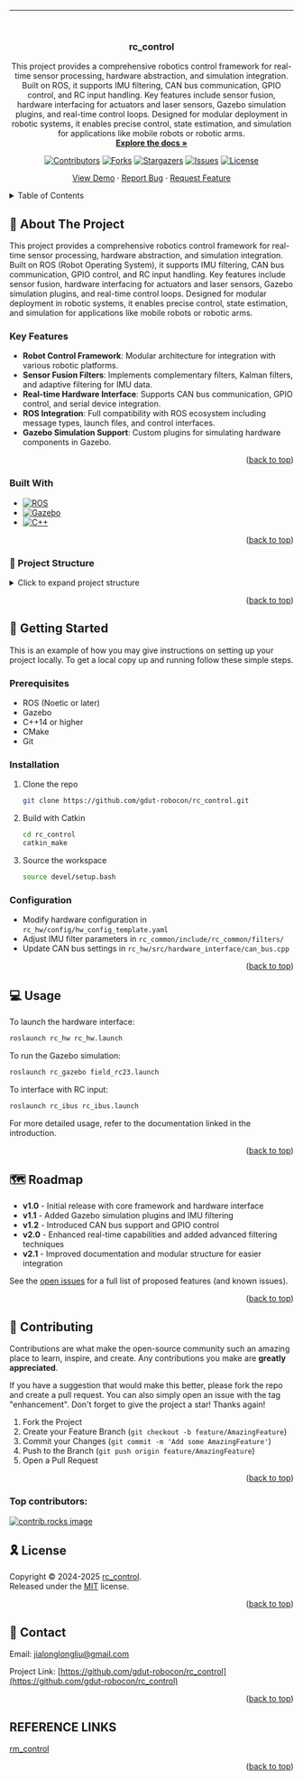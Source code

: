 <a id="readme-top"></a>

<!-- LANGUAGE SWITCH -->

---

<!-- PROJECT LOGO -->

<br />
<div align="center">

<h3 align="center">rc_control</h3>

<p align="center">
    This project provides a comprehensive robotics control framework for real-time sensor processing, hardware abstraction, and simulation integration. Built on ROS, it supports IMU filtering, CAN bus communication, GPIO control, and RC input handling. Key features include sensor fusion, hardware interfacing for actuators and laser sensors, Gazebo simulation plugins, and real-time control loops. Designed for modular deployment in robotic systems, it enables precise control, state estimation, and simulation for applications like mobile robots or robotic arms.
    <br />
    <a href="https://github.com/gdut-robocon/rc_control"><strong>Explore the docs »</strong></a>
    <br />
  </p>

<!-- PROJECT SHIELDS -->

[![Contributors][contributors-shield]][contributors-url]
[![Forks][forks-shield]][forks-url]
[![Stargazers][stars-shield]][stars-url]
[![Issues][issues-shield]][issues-url]
[![License][license-shield]][license-url]

<p align="center">
    <a href="https://github.com/gdut-robocon/rc_control">View Demo</a>
    ·
    <a href="https://github.com/gdut-robocon/rc_control/issues/new?labels=bug&template=bug-report---.md">Report Bug</a>
    ·
    <a href="https://github.com/gdut-robocon/rc_control/issues/new?labels=enhancement&template=feature-request---.md">Request Feature</a>
  </p>
</div>

<!-- TABLE OF CONTENTS -->

<details>
  <summary>Table of Contents</summary>
  <ol>
    <li>
      <a href="#about-the-project">About The Project</a>
      <ul>
        <li><a href="#built-with">Built With</a></li>
      </ul>
    </li>
    <li>
      <a href="#getting-started">Getting Started</a>
      <ul>
        <li><a href="#prerequisites">Prerequisites</a></li>
        <li><a href="#installation">Installation</a></li>
      </ul>
    </li>
    <li><a href="#usage">Usage</a></li>
    <li><a href="#roadmap">Roadmap</a></li>
    <li><a href="#contributing">Contributing</a></li>
    <li><a href="#license">License</a></li>
    <li><a href="#contact">Contact</a></li>
    <li><a href="#acknowledgments">Acknowledgments</a></li>
  </ol>
</details>

<!-- ABOUT THE PROJECT -->

## 📖 About The Project

This project provides a comprehensive robotics control framework for real-time sensor processing, hardware abstraction, and simulation integration. Built on ROS (Robot Operating System), it supports IMU filtering, CAN bus communication, GPIO control, and RC input handling. Key features include sensor fusion, hardware interfacing for actuators and laser sensors, Gazebo simulation plugins, and real-time control loops. Designed for modular deployment in robotic systems, it enables precise control, state estimation, and simulation for applications like mobile robots or robotic arms.

### Key Features

- **Robot Control Framework**: Modular architecture for integration with various robotic platforms.
- **Sensor Fusion Filters**: Implements complementary filters, Kalman filters, and adaptive filtering for IMU data.
- **Real-time Hardware Interface**: Supports CAN bus communication, GPIO control, and serial device integration.
- **ROS Integration**: Full compatibility with ROS ecosystem including message types, launch files, and control interfaces.
- **Gazebo Simulation Support**: Custom plugins for simulating hardware components in Gazebo.

<p align="right">(<a href="#readme-top">back to top</a>)</p>

### Built With

* [![ROS][ROS-shield]][ROS-url]
* [![Gazebo][Gazebo-shield]][Gazebo-url]
* [![C++][C++-shield]][C++-url]

<p align="right">(<a href="#readme-top">back to top</a>)</p>

### 📁 Project Structure

<details>
<summary>Click to expand project structure</summary>

```
rc_control/
├── .clang-format
├── .clang-tidy
├── .pre-commit-config.yaml
├── rc_common/
├── rc_gazebo/
├── rc_hw/
├── rc_ibus/
├── rc_msgs/
```

</details>

<p align="right">(<a href="#readme-top">back to top</a>)</p>

<!-- GETTING STARTED -->

## 🚀 Getting Started

This is an example of how you may give instructions on setting up your project locally. To get a local copy up and running follow these simple steps.

### Prerequisites

- ROS (Noetic or later)
- Gazebo
- C++14 or higher
- CMake
- Git

### Installation

1. Clone the repo
   
   ```sh
   git clone https://github.com/gdut-robocon/rc_control.git
   ```

2. Build with Catkin
   
   ```sh
   cd rc_control
   catkin_make
   ```

3. Source the workspace
   
   ```sh
   source devel/setup.bash
   ```

### Configuration

- Modify hardware configuration in `rc_hw/config/hw_config_template.yaml`
- Adjust IMU filter parameters in `rc_common/include/rc_common/filters/`
- Update CAN bus settings in `rc_hw/src/hardware_interface/can_bus.cpp`

<p align="right">(<a href="#readme-top">back to top</a>)</p>

<!-- USAGE EXAMPLES -->

## 💻 Usage

To launch the hardware interface:

```sh
roslaunch rc_hw rc_hw.launch
```

To run the Gazebo simulation:

```sh
roslaunch rc_gazebo field_rc23.launch
```

To interface with RC input:

```sh
roslaunch rc_ibus rc_ibus.launch
```

For more detailed usage, refer to the documentation linked in the introduction.

<p align="right">(<a href="#readme-top">back to top</a>)</p>

<!-- ROADMAP -->

## 🗺️ Roadmap

- **v1.0** - Initial release with core framework and hardware interface
- **v1.1** - Added Gazebo simulation plugins and IMU filtering
- **v1.2** - Introduced CAN bus support and GPIO control
- **v2.0** - Enhanced real-time capabilities and added advanced filtering techniques
- **v2.1** - Improved documentation and modular structure for easier integration

See the [open issues](https://github.com/gdut-robocon/rc_control/issues) for a full list of proposed features (and known issues).

<p align="right">(<a href="#readme-top">back to top</a>)</p>

<!-- CONTRIBUTING -->

## 🤝 Contributing

Contributions are what make the open-source community such an amazing place to learn, inspire, and create. Any contributions you make are **greatly appreciated**.

If you have a suggestion that would make this better, please fork the repo and create a pull request. You can also simply open an issue with the tag "enhancement".
Don't forget to give the project a star! Thanks again!

1. Fork the Project
2. Create your Feature Branch (`git checkout -b feature/AmazingFeature`)
3. Commit your Changes (`git commit -m 'Add some AmazingFeature'`)
4. Push to the Branch (`git push origin feature/AmazingFeature`)
5. Open a Pull Request

<p align="right">(<a href="#readme-top">back to top</a>)</p>

### Top contributors:

<a href="https://github.com/gdut-robocon/rc_control/graphs/contributors">
  <img src="https://contrib.rocks/image?repo=gdut-robocon/rc_control" alt="contrib.rocks image" />
</a>

<!-- LICENSE -->

## 🎗 License

Copyright © 2024-2025 [rc_control][rc_control]. <br />
Released under the [MIT][license-url] license.

<p align="right">(<a href="#readme-top">back to top</a>)</p>

<!-- CONTACT -->

## 📧 Contact

Email: jialonglongliu@gmail.com

Project Link: [https://github.com/gdut-robocon/rc_control](https://github.com/gdut-robocon/rc_control)

<p align="right">(<a href="#readme-top">back to top</a>)</p>

## REFERENCE LINKS 

[rc_control]: https://github.com/gdut-robocon/rc_control
[rm_control](https://github.com/rm-controls/rm_control)
<!-- MARKDOWN LINKS & IMAGES -->

[contributors-shield]: https://img.shields.io/github/contributors/gdut-robocon/rc_control.svg?style=flat-round
[contributors-url]: https://github.com/gdut-robocon/rc_control/graphs/contributors
[forks-shield]: https://img.shields.io/github/forks/gdut-robocon/rc_control.svg?style=flat-round
[forks-url]: https://github.com/gdut-robocon/rc_control/network/members
[stars-shield]: https://img.shields.io/github/stars/gdut-robocon/rc_control.svg?style=flat-round
[stars-url]: https://github.com/gdut-robocon/rc_control/stargazers
[issues-shield]: https://img.shields.io/github/issues/gdut-robocon/rc_control.svg?style=flat-round
[issues-url]: https://github.com/gdut-robocon/rc_control/issues
[license-shield]: https://img.shields.io/github/license/gdut-robocon/rc_control.svg?style=flat-round
[license-url]: https://github.com/gdut-robocon/rc_control/blob/master/LICENSE.txt

<!-- Tech Stack -->

[ROS-shield]: https://img.shields.io/badge/ROS-2960CA?style=flat-round&logo=ros&logoColor=white
[ROS-url]: https://www.ros.org/
[Gazebo-shield]: https://img.shields.io/badge/Gazebo-000000?style=flat-round&logo=gazebo&logoColor=white
[Gazebo-url]: https://gazebosim.org/
[C++-shield]: https://img.shields.io/badge/C++-00599C?style=flat-round&logo=cplusplus&logoColor=white
[C++-url]: https://isocpp.org/
<p align="right">(<a href="#readme-top">back to top</a>)</p>